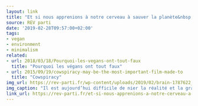 ```yaml
---
layout: link
title: "Et si nous apprenions à notre cerveau à sauver la planète&nbsp;?"
source: REV parti
date: '2019-02-28T09:57:00+02:00'
tags:
- vegan
- environment
- minimalism
related:
- url: 2018/03/18/Pourquoi-les-vegans-ont-tout-faux
  title: "Pourquoi les végans ont tout faux"
- url: 2015/09/19/cowspiracy-may-be-the-most-important-film-made-to
  title: "Cowspiracy"
img_url: https://rev-parti.fr/wp-content/uploads/2019/02/brain-1787622_960_720.jpg
img_caption: "Il est aujourd’hui difficile de nier la réalité et la gravité du changement climatique et de la 6e extinction animale de masse. Les études scientifiques se succèdent et pourtant, tant le grand public que nos dirigeants, ne semblent prêts à changer de mode de vie pour éviter d’aller droit dans le mur. Pourquoi agissons-nous de la sorte&nbsp;?"
link_url: https://rev-parti.fr/et-si-nous-apprenions-a-notre-cerveau-a-sauver-la-planete/
---
```

